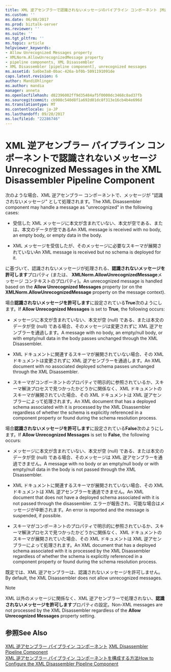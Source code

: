 ```yaml
---
title: XML 逆アセンブラーで認識されないメッセージのパイプライン コンポーネント |Microsoft ドキュメント
ms.custom: ''
ms.date: 06/08/2017
ms.prod: biztalk-server
ms.reviewer: ''
ms.suite: ''
ms.tgt_pltfrm: ''
ms.topic: article
helpviewer_keywords:
- Allow Unrecognized Messages property
- XMLNorm.AllowUnrecognizedMessage property
- pipeline components, XML Disassembler
- XML Disassembler [pipeline component], unrecognized messages
ms.assetid: 5a6be3a8-0bac-426a-bf0b-5091191091de
caps.latest.revision: 6
author: MandiOhlinger
ms.author: mandia
manager: anneta
ms.openlocfilehash: d82396002ff9d35484af5f0000dc3468c8ad37fb
ms.sourcegitcommit: cb908c540d8f1a692d01dc8f313e16cb4b4e696d
ms.translationtype: MT
ms.contentlocale: ja-JP
ms.lasthandoff: 09/20/2017
ms.locfileid: "22286746"
---
```

# <a name="unrecognized-messages-in-the-xml-disassembler-pipeline-component"></a><span data-ttu-id="be8de-102">XML 逆アセンブラー パイプライン コンポーネントで認識されないメッセージ</span><span class="sxs-lookup"><span data-stu-id="be8de-102">Unrecognized Messages in the XML Disassembler Pipeline Component</span></span>
<span data-ttu-id="be8de-103">次のような場合、XML 逆アセンブラー コンポーネントで、メッセージが "認識されないメッセージ" として処理されます。</span><span class="sxs-lookup"><span data-stu-id="be8de-103">The XML Disassembler component may handle a message as "unrecognized" in the following cases:</span></span>  
  
-   <span data-ttu-id="be8de-104">受信した XML メッセージに本文が含まれていない、本文が空である、または、本文のデータが空である</span><span class="sxs-lookup"><span data-stu-id="be8de-104">An XML message is received with no body, an empty body, or empty data in the body.</span></span>  
  
-   <span data-ttu-id="be8de-105">XML メッセージを受信したが、そのメッセージに必要なスキーマが展開されていない</span><span class="sxs-lookup"><span data-stu-id="be8de-105">An XML message is received but no schema is deployed for it.</span></span>  
  
 <span data-ttu-id="be8de-106">に基づいて、認識されないメッセージが処理される、**認識されないメッセージを許可します**プロパティ (または、 **XMLNorm.AllowUnrecognizedMessage**メッセージ コンテキストのプロパティ)。</span><span class="sxs-lookup"><span data-stu-id="be8de-106">An unrecognized message is handled based on the **Allow Unrecognized Messages** property (or on the **XMLNorm.AllowUnrecognizedMessage** property on the message context).</span></span>  
  
 <span data-ttu-id="be8de-107">場合**認識されないメッセージを許可します**に設定されている**True**次のようにします。</span><span class="sxs-lookup"><span data-stu-id="be8de-107">If **Allow Unrecognized Messages** is set to **True**, the following occurs:</span></span>  
  
-   <span data-ttu-id="be8de-108">メッセージに本文が含まれていない、本文が空 (null) である、または本文のデータが空 (null) である場合、そのメッセージは変更されずに XML 逆アセンブラーを通過します。</span><span class="sxs-lookup"><span data-stu-id="be8de-108">A message with no body, an empty/null body, or with empty/null data in the body passes unchanged through the XML Disassembler.</span></span>  
  
-   <span data-ttu-id="be8de-109">XML ドキュメントに関連するスキーマが展開されていない場合、その XML ドキュメントは変更されずに XML 逆アセンブラーを通過します。</span><span class="sxs-lookup"><span data-stu-id="be8de-109">An XML document with no associated deployed schema passes unchanged through the XML Disassembler.</span></span>  
  
-   <span data-ttu-id="be8de-110">スキーマがコンポーネントのプロパティで明示的に参照されているか、スキーマ解決プロセスで見つかったかどうかに関係なく、XML ドキュメントのスキーマが展開されていた場合、その XML ドキュメントは XML 逆アセンブラーによって処理されます。</span><span class="sxs-lookup"><span data-stu-id="be8de-110">An XML document that has a deployed schema associated with it is processed by the XML Disassembler regardless of whether the schema is explicitly referenced in a component property or found during the schema resolution process.</span></span>  
  
 <span data-ttu-id="be8de-111">場合**認識されないメッセージを許可します**に設定されている**False**次のようにします。</span><span class="sxs-lookup"><span data-stu-id="be8de-111">If **Allow Unrecognized Messages** is set to **False**, the following occurs:</span></span>  
  
-   <span data-ttu-id="be8de-112">メッセージに本文が含まれていない、本文が空 (null) である、または本文のデータが空 (null) である場合、そのメッセージは XML 逆アセンブラーを通過できません。</span><span class="sxs-lookup"><span data-stu-id="be8de-112">A message with no body or an empty/null body or with empty/null data in the body is not passed through the XML Disassembler.</span></span>  
  
-   <span data-ttu-id="be8de-113">XML ドキュメントに関連するスキーマが展開されていない場合、その XML ドキュメントは XML 逆アセンブラーを通過できません。</span><span class="sxs-lookup"><span data-stu-id="be8de-113">An XML document that does not have a deployed schema associated with it is not passed through the disassembler.</span></span> <span data-ttu-id="be8de-114">エラーが報告され、可能な場合はメッセージが中断されます。</span><span class="sxs-lookup"><span data-stu-id="be8de-114">An error is reported and the message is suspended, if possible.</span></span>  
  
-   <span data-ttu-id="be8de-115">スキーマがコンポーネントのプロパティで明示的に参照されているか、スキーマ解決プロセスで見つかったかどうかに関係なく、XML ドキュメントのスキーマが展開されていた場合、その XML ドキュメントは XML 逆アセンブラーによって処理されます。</span><span class="sxs-lookup"><span data-stu-id="be8de-115">An XML document that has a deployed schema associated with it is processed by the XML Disassembler regardless of whether the schema is explicitly referenced in a component property or found during the schema resolution process.</span></span>  
  
 <span data-ttu-id="be8de-116">既定では、XML 逆アセンブラーは、認識されないメッセージを許可しません。</span><span class="sxs-lookup"><span data-stu-id="be8de-116">By default, the XML Disassembler does not allow unrecognized messages.</span></span>  
  
> [!NOTE]
>  <span data-ttu-id="be8de-117">XML 以外のメッセージに関係なく、XML 逆アセンブラーで処理されない、**認識されないメッセージを許可します**プロパティの設定。</span><span class="sxs-lookup"><span data-stu-id="be8de-117">Non-XML messages are not processed by the XML Disassembler regardless of the **Allow Unrecognized Messages** property setting.</span></span>  
  
## <a name="see-also"></a><span data-ttu-id="be8de-118">参照</span><span class="sxs-lookup"><span data-stu-id="be8de-118">See Also</span></span>  
 <span data-ttu-id="be8de-119">[XML 逆アセンブラー パイプライン コンポーネント](../core/xml-disassembler-pipeline-component.md) </span><span class="sxs-lookup"><span data-stu-id="be8de-119">[XML Disassembler Pipeline Component](../core/xml-disassembler-pipeline-component.md) </span></span>  
 [<span data-ttu-id="be8de-120">XML 逆アセンブラー パイプライン コンポーネントを構成する方法</span><span class="sxs-lookup"><span data-stu-id="be8de-120">How to Configure the XML Disassembler Pipeline Component</span></span>](../core/how-to-configure-the-xml-disassembler-pipeline-component.md)